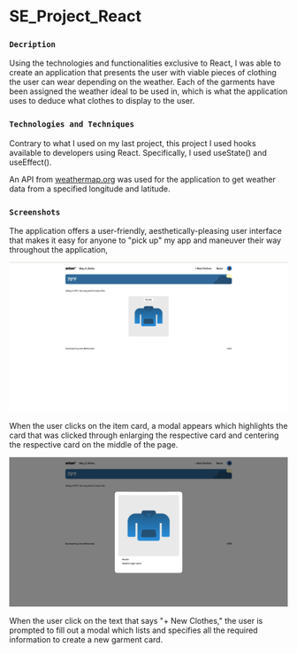# SE_Project_React

### `Decription`

Using the technologies and functionalities exclusive to React, I was able to create an application that presents the user with viable pieces of clothing the user can wear depending on the weather. Each of the garments have been assigned the weather ideal to be used in, which is what the application uses to deduce what clothes to display to the user.

### `Technologies and Techniques`

Contrary to what I used on my last project, this project I used hooks available to developers using React. Specifically, I used useState() and useEffect().

An API from [weathermap.org](weathermap.org) was used for the application to get weather data from a specified longitude and latitude.

### `Screenshots`

The application offers a user-friendly, aesthetically-pleasing user interface that makes it easy for anyone to "pick up" my app and maneuver their way throughout the application,

![ScreenshotOfWholeScreen](/src/images/WTWR-fullScreen.png)

When the user clicks on the item card, a modal appears which highlights the card that was clicked through enlarging the respective card and centering the respective card on the middle of the page.

![ScreenshotOfItemModal](/src/images/WTWR-itemModalOpen.png)

When the user click on the text that says "+ New Clothes," the user is prompted to fill out a modal which lists and specifies all the required information to create a new garment card.
